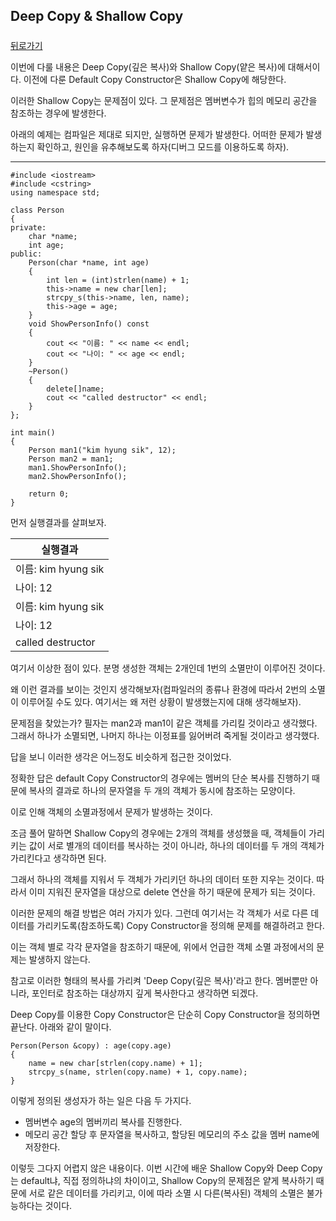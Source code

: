 ## Deep Copy & Shallow Copy

#####

[뒤로가기](/c++/README.md)

이번에 다룰 내용은 Deep Copy(깊은 복사)와 Shallow Copy(얕은 복사)에 대해서이다. 이전에 다룬 Default Copy Constructor은 Shallow Copy에 해당한다.  

이러한 Shallow Copy는 문제점이 있다. 그 문제점은 멤버변수가 힙의 메모리 공간을 참조하는 경우에 발생한다.  

아래의 예제는 컴파일은 제대로 되지만, 실행하면 문제가 발생한다. 어떠한 문제가 발생하는지 확인하고, 원인을 유추해보도록 하자(디버그 모드를 이용하도록 하자).

---

```
#include <iostream>
#include <cstring>
using namespace std;

class Person
{
private:
	char *name;
	int age;
public:
	Person(char *name, int age)
	{
		int len = (int)strlen(name) + 1;
		this->name = new char[len];
		strcpy_s(this->name, len, name);
		this->age = age;
	}
	void ShowPersonInfo() const
	{
		cout << "이름: " << name << endl;
		cout << "나이: " << age << endl;
	}
	~Person()
	{
		delete[]name;
		cout << "called destructor" << endl;
	}
};

int main()
{
	Person man1("kim hyung sik", 12);
	Person man2 = man1;
	man1.ShowPersonInfo();
	man2.ShowPersonInfo();

	return 0;
}
```

먼저 실행결과를 살펴보자.  

|실행결과|
|------|
|이름: kim hyung sik|
|나이: 12|
|이름: kim hyung sik|
|나이: 12|
|called destructor|
  

여기서 이상한 점이 있다. 분명 생성한 객체는 2개인데 1번의 소멸만이 이루어진 것이다.  

왜 이런 결과를 보이는 것인지 생각해보자(컴파일러의 종류나 환경에 따라서 2번의 소멸이 이루어질 수도 있다. 여기서는 왜 저런 상황이 발생했는지에 대해 생각해보자).  

문제점을 찾았는가? 필자는 man2과 man1이 같은 객체를 가리킬 것이라고 생각했다. 그래서 하나가 소멸되면, 나머지 하나는 이정표를 잃어버려 죽게될 것이라고 생각했다.  

답을 보니 이러한 생각은 어느정도 비슷하게 접근한 것이었다.  

정확한 답은 default Copy Constructor의 경우에는 멤버의 단순 복사를 진행하기 때문에 복사의 결과로 하나의 문자열을 두 개의 객체가 동시에 참조하는 모양이다.  

이로 인해 객체의 소멸과정에서 문제가 발생하는 것이다.  

조금 풀어 말하면 Shallow Copy의 경우에는 2개의 객체를 생성했을 때, 객체들이 가리키는 값이 서로 별개의 데이터를 복사하는 것이 아니라, 하나의 데이터를 두 개의 객체가 가리킨다고 생각하면 된다.  

그래서 하나의 객체를 지워서 두 객체가 가리키던 하나의 데이터 또한 지우는 것이다. 따라서 이미 지워진 문자열을 대상으로 delete 연산을 하기 때문에 문제가 되는 것이다.  

이러한 문제의 해결 방법은 여러 가지가 있다. 그런데 여기서는 각 객체가 서로 다른 데이터를 가리키도록(참조하도록) Copy Constructor을 정의해 문제를 해결하려고 한다.  

이는 객체 별로 각각 문자열을 참조하기 때문에, 위에서 언급한 객체 소멸 과정에서의 문제는 발생하지 않는다.  

참고로 이러한 형태의 복사를 가리켜 'Deep Copy(깊은 복사)'라고 한다. 멤버뿐만 아니라, 포인터로 참조하는 대상까지 깊게 복사한다고 생각하면 되겠다.  

Deep Copy를 이용한 Copy Constructor은 단순히 Copy Constructor을 정의하면 끝난다. 아래와 같이 말이다.  

```
Person(Person &copy) : age(copy.age)
{
	name = new char[strlen(copy.name) + 1];
	strcpy_s(name, strlen(copy.name) + 1, copy.name);
}
```

이렇게 정의된 생성자가 하는 일은 다음 두 가지다.  

* 멤버변수 age의 멤버끼리 복사를 진행한다.
* 메모리 공간 할당 후 문자열을 복사하고, 할당된 메모리의 주소 값을 멤버 name에 저장한다.  

이렇듯 그다지 어렵지 않은 내용이다. 이번 시간에 배운 Shallow Copy와 Deep Copy는 default냐, 직접 정의하냐의 차이이고, Shallow Copy의 문제점은 얕게 복사하기 때문에 서로 같은 데이터를 가리키고, 이에 따라 소멸 시 다른(복사된) 객체의 소멸은 불가능하다는 것이다.
